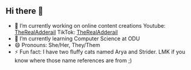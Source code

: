 ## Hi there 👋

- 🔭 I’m currently working on online content creations
    Youtube: [TheRealAdderail](https://www.youtube.com/@therealadderail)
    TikTok: [TheRealAdderail](https://www.tiktok.com/@therealadderail?is_from_webapp=1&sender_device=pc)
- 🌱 I’m currently learning Computer Science at ODU
- 😄 Pronouns: She/Her, They/Them
- ⚡ Fun fact: I have two fluffy cats named Arya and Strider. LMK if you know where those name references are from ;)

